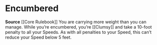 ﻿---
id: '12'
name: Encumbered
source: null

---
# Encumbered

**Source** [[Core Rulebook]]
You are carrying more weight than you can manage. While you’re encumbered, you’re [[Clumsy]] and take a 10-foot penalty to all your Speeds. As with all penalties to your Speed, this can’t reduce your Speed below 5 feet.